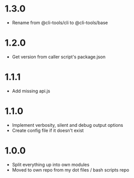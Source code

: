 # 1.3.0

* Rename from @cli-tools/cli to @cli-tools/base

# 1.2.0

* Get version from caller script's package.json

# 1.1.1

* Add missing api.js

# 1.1.0

* Implement verbosity, silent and debug output options
* Create config file if it doesn't exist

# 1.0.0

* Split everything up into own modules
* Moved to own repo from my dot files / bash scripts repo